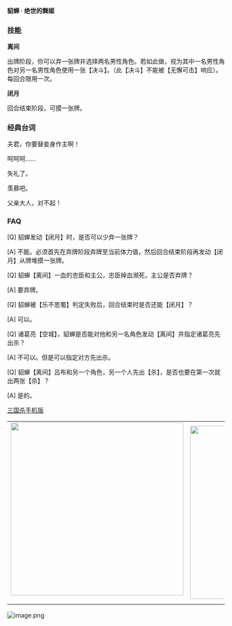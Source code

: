 
#### 貂蝉 · 绝世的舞姬  

### 技能

**离间**

出牌阶段，你可以弃一张牌并选择两名男性角色。若如此做，视为其中一名男性角色对另一名男性角色使用一张【决斗】。（此【决斗】不能被【无懈可击】响应）。每回合限用一次。

**闭月**

回合结束阶段，可摸一张牌。

### 经典台词


夫君，你要替妾身作主啊！

呵呵呵……

失礼了。

羡慕吧。

父亲大人，对不起！


### FAQ

[Q] 貂蝉发动【闭月】时，是否可以少弃一张牌？

[A] 不能。必须首先在弃牌阶段弃牌至当前体力值，然后回合结束阶段再发动【闭月】从牌堆摸一张牌。



[Q] 貂蝉【离间】一血的忠臣和主公，忠臣掉血濒死，主公是否弃牌？

[A] 要弃牌。



[Q] 貂蝉被【乐不思蜀】判定失败后，回合结束时是否还能【闭月】？

[A] 可以。



[Q] 诸葛亮【空城】，貂蝉是否能对他和另一名角色发动【离间】并指定诸葛亮先出杀？

[A] 不可以。但是可以指定对方先出杀。



[Q] 貂蝉【离间】吕布和另一个角色，另一个人先出【杀】，是否也要在第一次就出两张【杀】？

[A] 是的。


 [三国杀手机版](https://apps.apple.com/cn/app/%E4%B8%89%E5%9B%BD%E6%9D%80%E9%97%AE%E9%A2%98%E7%AD%94%E7%96%91/id527602078)
    <div style="text-align: center"><table><tr>
    <td style="text-align: center">
<img src="https://is4-ssl.mzstatic.com/image/thumb/PurpleSource116/v4/1b/38/06/1b380673-fa07-7d70-76af-cc625e8e7894/97f20edf-1616-4b93-9e88-fbaebfe22faf_page-0.jpg/460x0w.webp" height="400">
</td>
<td style="text-align: center">
<img src="https://is5-ssl.mzstatic.com/image/thumb/PurpleSource126/v4/f6/ae/05/f6ae053d-def3-e9be-a991-74954202adad/7a500a3f-0dc0-4c7a-8287-6eed7e11d2b4_page-1.jpg/460x0w.webp" height="400">
</td>
<td style="text-align: center">
<img src="https://is2-ssl.mzstatic.com/image/thumb/PurpleSource126/v4/f3/38/97/f33897de-2a22-ec13-1832-60c35c10fe7c/7fbfdcd6-9f03-45ce-8dc1-bad59b0e5f5d_page-2.jpg/460x0w.webp" height="400">
</td>
<td style="text-align: center">
<img src="https://is2-ssl.mzstatic.com/image/thumb/PurpleSource116/v4/7c/bf/db/7cbfdbb7-8d99-a661-c3a7-bc4e3fdb840a/5e805d5e-b991-4341-bdf6-233a5dd8d703_page-3.jpg/460x0w.webp" height="400">
</td>
</tr>
</table>
</div>
    
 ![image.png](https://s2.loli.net/2022/01/10/Z85EF3hBpvU41oI.png)
